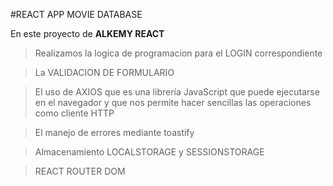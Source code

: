 #REACT APP MOVIE DATABASE

En este proyecto de **ALKEMY REACT**
> Realizamos la logica de programacion para el LOGIN correspondiente

> La VALIDACION DE FORMULARIO

> El uso de AXIOS que es una librería JavaScript que puede ejecutarse en el navegador y que nos permite hacer sencillas las operaciones como cliente HTTP
 
> El manejo de errores mediante toastify

> Almacenamiento LOCALSTORAGE y SESSIONSTORAGE

> REACT ROUTER DOM
